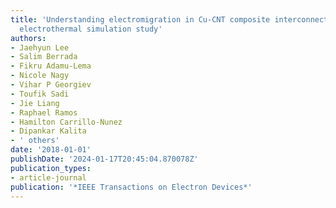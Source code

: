 ```yaml
---
title: 'Understanding electromigration in Cu-CNT composite interconnects: A multiscale
  electrothermal simulation study'
authors:
- Jaehyun Lee
- Salim Berrada
- Fikru Adamu-Lema
- Nicole Nagy
- Vihar P Georgiev
- Toufik Sadi
- Jie Liang
- Raphael Ramos
- Hamilton Carrillo-Nunez
- Dipankar Kalita
- ' others'
date: '2018-01-01'
publishDate: '2024-01-17T20:45:04.870078Z'
publication_types:
- article-journal
publication: '*IEEE Transactions on Electron Devices*'
---
```

